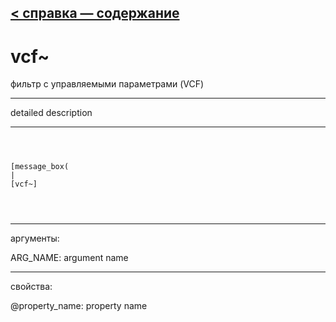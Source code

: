 [< справка — содержание](ceammc_lib.html)
---

# vcf~


фильтр с управляемыми параметрами (VCF)

---

detailed description
<br>


---


```



[message_box(                                 
|
[vcf~]


            
```

---
аргументы:

ARG_NAME: argument name<br>

---
свойства:

@property_name: property name<br>

